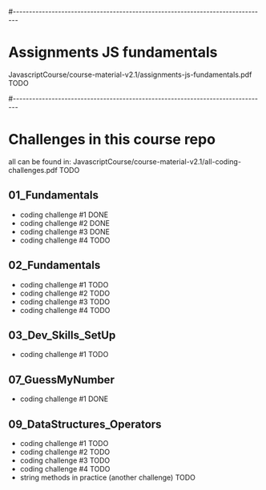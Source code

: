 #-------------------------------------------------------------------------------
# Assignments JS fundamentals
JavascriptCourse/course-material-v2.1/assignments-js-fundamentals.pdf TODO

#-------------------------------------------------------------------------------
# Challenges in this course repo

all can be found in:
JavascriptCourse/course-material-v2.1/all-coding-challenges.pdf TODO

## 01_Fundamentals
- coding challenge #1 DONE
- coding challenge #2 DONE
- coding challenge #3 DONE
- coding challenge #4 TODO

## 02_Fundamentals
- coding challenge #1 TODO
- coding challenge #2 TODO
- coding challenge #3 TODO
- coding challenge #4 TODO

## 03_Dev_Skills_SetUp
- coding challenge #1 TODO

## 07_GuessMyNumber
- coding challenge #1 DONE

## 09_DataStructures_Operators
- coding challenge #1 TODO
- coding challenge #2 TODO
- coding challenge #3 TODO
- coding challenge #4 TODO
- string methods in practice (another challenge) TODO